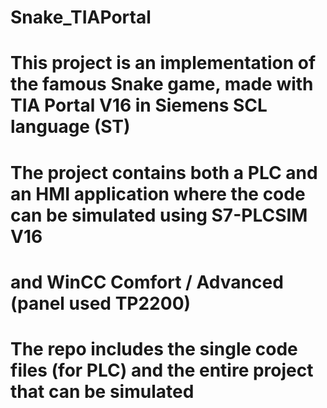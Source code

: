 # Snake_TIAPortal

# This project is an implementation of the famous Snake game, made with TIA Portal V16 in Siemens SCL language (ST)

# The project contains both a PLC and an HMI application where the code can be simulated using S7-PLCSIM V16
# and WinCC Comfort / Advanced (panel used TP2200)

# The repo includes the single code files (for PLC) and the entire project that can be simulated
